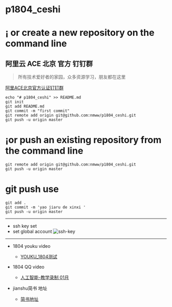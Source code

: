 # p1804_ceshi
# ¡­ or create a new repository on the command line


## 阿里云 ACE 北京 官方 钉钉群 

> 所有技术爱好者的家园，众多资源学习，朋友都在这里

[阿里ACE北京官方认证钉钉群](https://raw.githubusercontent.com/nmww/p1804_ceshi/master/%E9%98%BF%E9%87%8C%E4%BA%91ACE%E5%8C%97%E4%BA%AC%E5%AE%98%E6%96%B9%E8%AE%A4%E8%AF%81%E7%BE%A4.jpg)

```
echo "# p1804_ceshi" >> README.md
git init
git add README.md
git commit -m "first commit"
git remote add origin git@github.com:nmww/p1804_ceshi.git
git push -u origin master

```
# ¡­or push an existing repository from the command line
```
git remote add origin git@github.com:nmww/p1804_ceshi.git
git push -u origin master

```
# git push use

```
git add .
git commit -m 'yao jiaru de xinxi '
git push -u origin master

```

***
* ssh key set 
* set global account
![ssh-key](https://raw.githubusercontent.com/nmww/p1804_ceshi/master/ssh_key.png)

***
* 1804 youku video
    * [YOUKU_1804测试](http://list.youku.com/albumlist/show/id_51742106.html)

* 1804 QQ video
    * [人工智能-教学录制 01月](http://list.youku.com/albumlist/show/id_51507314)

* jianshu简书 地址
    * [简书地址](https://www.jianshu.com/p/f2ec01337514)
